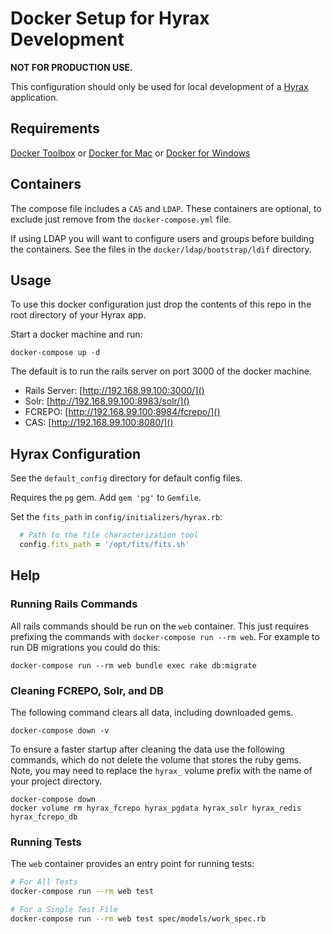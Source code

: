 # Docker Setup for Hyrax Development

__NOT FOR PRODUCTION USE.__

This configuration should only be used for local development of a [Hyrax](https://github.com/samvera/hyrax) application.

## Requirements

[Docker Toolbox](https://www.docker.com/products/docker-toolbox) or [Docker for Mac](https://www.docker.com/docker-mac) or [Docker for Windows](https://www.docker.com/docker-windows)

## Containers

The compose file includes a `CAS` and `LDAP`. These containers are optional, to exclude just remove from the `docker-compose.yml` file.

If using LDAP you will want to configure users and groups before building the containers. See the files in the `docker/ldap/bootstrap/ldif` directory.

## Usage

To use this docker configuration just drop the contents of this repo in the
root directory of your Hyrax app.

Start a docker machine and run:

```
docker-compose up -d
```

The default is to run the rails server on port 3000 of the docker machine.

- Rails Server: [http://192.168.99.100:3000/]()
- Solr: [http://192.168.99.100:8983/solr/]()
- FCREPO: [http://192.168.99.100:8984/fcrepo/]()
- CAS: [http://192.168.99.100:8080/]()

## Hyrax Configuration

See the `default_config` directory for default config files.

Requires the `pg` gem. Add `gem 'pg'` to `Gemfile`.

Set the `fits_path` in `config/initializers/hyrax.rb`:

```rb
  # Path to the file characterization tool
  config.fits_path = '/opt/fits/fits.sh'
```

## Help

### Running Rails Commands

All rails commands should be run on the `web` container. This just requires prefixing the commands with `docker-compose run --rm web`. For example to run DB migrations you could do this:

```
docker-compose run --rm web bundle exec rake db:migrate
```

### Cleaning FCREPO, Solr, and DB

The following command clears all data, including downloaded gems.

```
docker-compose down -v
```

To ensure a faster startup after cleaning the data use the following commands, which do not delete the volume that stores the ruby gems. Note, you may need to replace the `hyrax_` volume prefix with the name of your project directory.

```
docker-compose down
docker volume rm hyrax_fcrepo hyrax_pgdata hyrax_solr hyrax_redis hyrax_fcrepo_db
```

### Running Tests

The `web` container provides an entry point for running tests:

```bash
# For All Tests
docker-compose run --rm web test

# For a Single Test File
docker-compose run --rm web test spec/models/work_spec.rb
```
